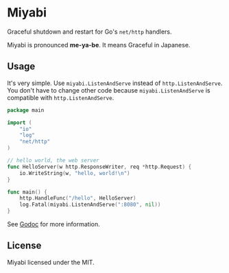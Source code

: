 # Miyabi

Graceful shutdown and restart for Go's `net/http` handlers.

Miyabi is pronounced **me-ya-be**. It means Graceful in Japanese.

## Usage

It's very simple. Use `miyabi.ListenAndServe` instead of `http.ListenAndServe`.
You don't have to change other code because `miyabi.ListenAndServe` is compatible with `http.ListenAndServe`.

```go
package main

import (
    "io"
    "log"
    "net/http"
)

// hello world, the web server
func HelloServer(w http.ResponseWriter, req *http.Request) {
    io.WriteString(w, "hello, world!\n")
}

func main() {
    http.HandleFunc("/hello", HelloServer)
    log.Fatal(miyabi.ListenAndServe(":8080", nil))
}
```

See [Godoc](http://godoc.org/github.com/naoina/miyabi) for more information.

## License

Miyabi licensed under the MIT.
